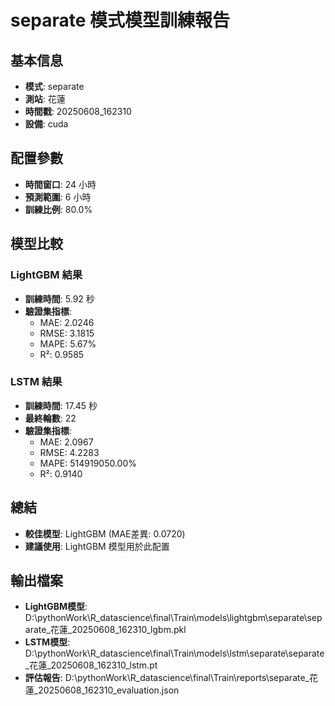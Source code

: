 
# separate 模式模型訓練報告

## 基本信息
- **模式**: separate
- **測站**: 花蓮
- **時間戳**: 20250608_162310
- **設備**: cuda

## 配置參數
- **時間窗口**: 24 小時
- **預測範圍**: 6 小時
- **訓練比例**: 80.0%

## 模型比較

### LightGBM 結果

- **訓練時間**: 5.92 秒
- **驗證集指標**:
  - MAE: 2.0246
  - RMSE: 3.1815
  - MAPE: 5.67%
  - R²: 0.9585

### LSTM 結果

- **訓練時間**: 17.45 秒
- **最終輪數**: 22
- **驗證集指標**:
  - MAE: 2.0967
  - RMSE: 4.2283
  - MAPE: 514919050.00%
  - R²: 0.9140

## 總結

- **較佳模型**: LightGBM (MAE差異: 0.0720)
- **建議使用**: LightGBM 模型用於此配置


## 輸出檔案
- **LightGBM模型**: D:\pythonWork\R_datascience\final\Train\models\lightgbm\separate\separate_花蓮_20250608_162310_lgbm.pkl
- **LSTM模型**: D:\pythonWork\R_datascience\final\Train\models\lstm\separate\separate_花蓮_20250608_162310_lstm.pt
- **評估報告**: D:\pythonWork\R_datascience\final\Train\reports\separate_花蓮_20250608_162310_evaluation.json
